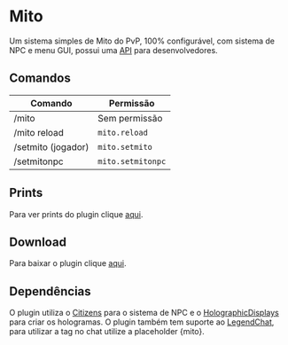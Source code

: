 # Mito

Um sistema simples de Mito do PvP, 100% configurável, com sistema de NPC e menu GUI, possui uma [API](https://github.com/zHenri-dev/Mito/blob/main/src/main/java/me/zhenri/mito/api/MitoAPI.java) para desenvolvedores.

## Comandos
|Comando             |Permissão          |
|--------------------|-------------------|
|/mito               |Sem permissão      |
|/mito reload        |`mito.reload`      |
|/setmito (jogador)  |`mito.setmito`     |
|/setmitonpc         |`mito.setmitonpc`  |

## Prints
Para ver prints do plugin clique [aqui](https://imgur.com/a/RkiUlBC).

## Download
Para baixar o plugin clique [aqui](https://github.com/zHenri-dev/Mito/releases).

## Dependências
O plugin utiliza o [Citizens](https://dev.bukkit.org/projects/citizens) para o sistema de NPC e o [HolographicDisplays](https://dev.bukkit.org/projects/holographic-displays) para criar os hologramas. O plugin também tem suporte ao [LegendChat](https://dev.bukkit.org/projects/legendchat), para utilizar a tag no chat utilize a placeholder {mito}.